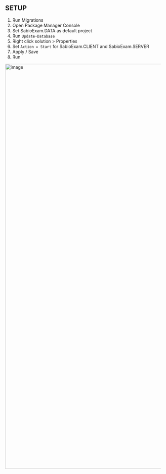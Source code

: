 SETUP
---

1. Run Migrations
2. Open Package Manager Console
3. Set SabioExam.DATA as default project
4. Run `Update-Database`
5. Right click solution > Properties
6. Set `Action = Start` for SabioExam.CLIENT and SabioExam.SERVER 
7. Apply / Save
8. Run

<img width="2122" height="1308" alt="image" src="https://github.com/user-attachments/assets/c49d18b9-c709-45c2-9641-0bbc442272bf" />
